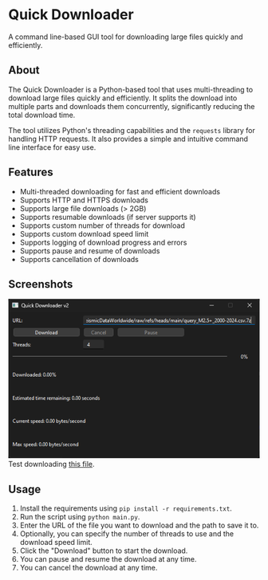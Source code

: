# Quick Downloader

A command line-based GUI tool for downloading large files quickly and efficiently.

## About

The Quick Downloader is a Python-based tool that uses multi-threading to download large files quickly and efficiently. It splits the download into multiple parts and downloads them concurrently, significantly reducing the total download time.

The tool utilizes Python's threading capabilities and the `requests` library for handling HTTP requests. It also provides a simple and intuitive command line interface for easy use.

## Features

* Multi-threaded downloading for fast and efficient downloads
* Supports HTTP and HTTPS downloads
* Supports large file downloads (> 2GB)
* Supports resumable downloads (if server supports it)
* Supports custom number of threads for download
* Supports custom download speed limit
* Supports logging of download progress and errors
* Supports pause and resume of downloads
* Supports cancellation of downloads

## Screenshots

![Screenshot of the tool](./docs/screenshot.png)
Test downloading [this file](https://github.com/nadeeshafdo/SeismicDataWorldwide/raw/refs/heads/main/query_M2.5+_2000-2024.csv.7z).

## Usage

1. Install the requirements using `pip install -r requirements.txt`.
2. Run the script using `python main.py`.
3. Enter the URL of the file you want to download and the path to save it to.
4. Optionally, you can specify the number of threads to use and the download speed limit.
5. Click the "Download" button to start the download.
6. You can pause and resume the download at any time.
7. You can cancel the download at any time.
